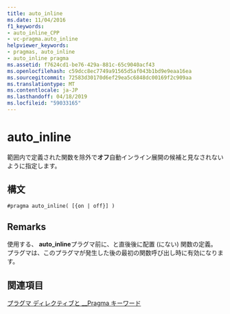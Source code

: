 ```yaml
---
title: auto_inline
ms.date: 11/04/2016
f1_keywords:
- auto_inline_CPP
- vc-pragma.auto_inline
helpviewer_keywords:
- pragmas, auto_inline
- auto_inline pragma
ms.assetid: f7624cd1-be76-429a-881c-65c9040acf43
ms.openlocfilehash: c59dcc8ec7749a91565d5af043b1bd9e9eaa16ea
ms.sourcegitcommit: 72583d30170d6ef29ea5c6848dc00169f2c909aa
ms.translationtype: MT
ms.contentlocale: ja-JP
ms.lasthandoff: 04/18/2019
ms.locfileid: "59033165"
---
```

# <a name="autoinline"></a>auto_inline
範囲内で定義された関数を除外で**オフ**自動インライン展開の候補と見なされないように指定します。

## <a name="syntax"></a>構文

```
#pragma auto_inline( [{on | off}] )
```

## <a name="remarks"></a>Remarks

使用する、 **auto_inline**プラグマ前に、と直後後に配置 (にない) 関数の定義。 プラグマは、このプラグマが発生した後の最初の関数呼び出し時に有効になります。

## <a name="see-also"></a>関連項目

[プラグマ ディレクティブと __Pragma キーワード](../preprocessor/pragma-directives-and-the-pragma-keyword.md)